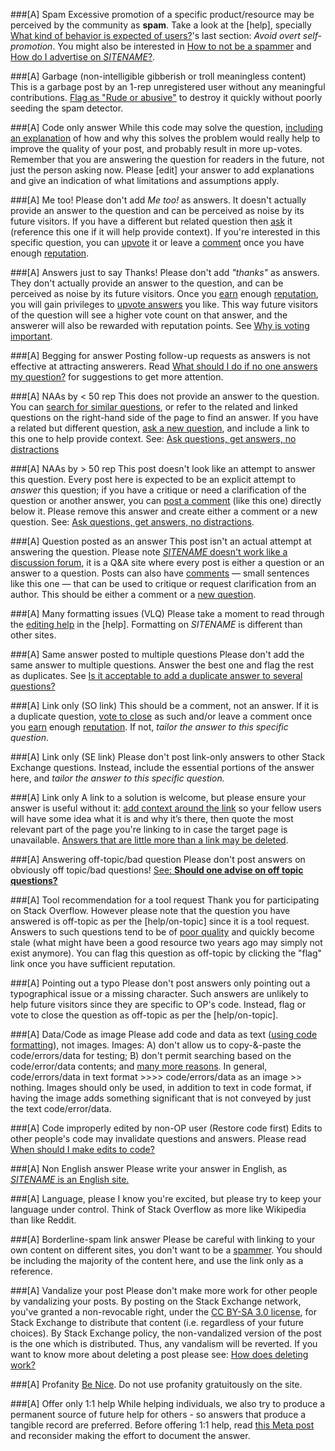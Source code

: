 ###[A] Spam
Excessive promotion of a specific product/resource may be perceived by the community as **spam**. Take a look at the [help], specially [What kind of behavior is expected of users?](//$SITEURL$/help/behavior)'s last section: _Avoid overt self-promotion_. You might also be interested in [How to not be a spammer](//$SITEURL$/help/promotion) and [How do I advertise on $SITENAME$?](//www.stackoverflowbusiness.com/advertising).

###[A] Garbage (non-intelligible gibberish or troll meaningless content)
This is a garbage post by an 1-rep unregistered user without any meaningful contributions. [Flag as "Rude or abusive"](//meta.stackexchange.com/a/58035) to destroy it quickly without poorly seeding the spam detector.

###[A] Code only answer
While this code may solve the question, [including an explanation](//meta.stackexchange.com/q/114762) of how and why this solves the problem would really help to improve the quality of your post, and probably result in more up-votes. Remember that you are answering the question for readers in the future, not just the person asking now. Please [edit] your answer to add explanations and give an indication of what limitations and assumptions apply.

###[A] Me too!
Please don't add _Me too!_ as answers. It doesn't actually provide an answer to the question and can be perceived as noise by its future visitors. If you have a different but related question then [ask](//$SITEURL$/questions/ask) it (reference this one if it will help provide context). If you're interested in this specific question, you can [upvote](//$SITEURL$/help/privileges/vote-up) it or leave a [comment](//$SITEURL$/help/privileges/comment) once you have enough [reputation](//$SITEURL$/help/whats-reputation).

###[A] Answers just to say Thanks!
Please don't add _"thanks"_ as answers. They don't actually provide an answer to the question, and can be perceived as noise by its future visitors. Once you [earn](//meta.stackoverflow.com/q/146472) enough [reputation](//$SITEURL$/help/whats-reputation), you will gain privileges to [upvote answers](//$SITEURL$/help/privileges/vote-up) you like. This way future visitors of the question will see a higher vote count on that answer, and the answerer will also be rewarded with reputation points. See [Why is voting important](//$SITEURL$/help/why-vote).

###[A] Begging for answer
Posting follow-up requests as answers is not effective at attracting answerers. Read [What should I do if no one answers my question?](//stackoverflow.com/help/no-one-answers) for suggestions to get more attention.

###[A] NAAs by < 50 rep
This does not provide an answer to the question. You can [search for similar questions](//$SITEURL$/search), or refer to the related and linked questions on the right-hand side of the page to find an answer. If you have a related but different question, [ask a new question](//$SITEURL$/questions/ask), and include a link to this one to help provide context. See: [Ask questions, get answers, no distractions](//$SITEURL$/tour)

###[A] NAAs by > 50 rep
This post doesn't look like an attempt to answer this question. Every post here is expected to be an explicit attempt to *answer* this question; if you have a critique or need a clarification of the question or another answer, you can [post a comment](//$SITEURL$/help/privileges/comment) (like this one) directly below it. Please remove this answer and create either a comment or a new question. See: [Ask questions, get answers, no distractions](//$SITEURL$/tour).

###[A] Question posted as an answer
This post isn't an actual attempt at answering the question. Please note [$SITENAME$ doesn't work like a discussion forum](//$SITEURL$/about), it is a Q&A site where every post is either a question or an answer to a question. Posts can also have [comments](//$SITEURL$/help/privileges/comment) — small sentences like this one — that can be used to critique or request clarification from an author. This should be either a comment or a [new question](//$SITEURL$/questions/ask).

###[A] Many formatting issues (VLQ)
Please take a moment to read through the [editing help](//$SITEURL$/editing-help) in the [help]. Formatting on $SITENAME$ is different than other sites.

###[A] Same answer posted to multiple questions
Please don't add the same answer to multiple questions. Answer the best one and flag the rest as duplicates. See [Is it acceptable to add a duplicate answer to several questions?](//meta.stackexchange.com/q/104227)

###[A] Link only (SO link)
This should be a comment, not an answer. If it is a duplicate question, [vote to close](//stackoverflow.com/help/privileges/close-questions) as such and/or leave a comment once you [earn](//meta.stackoverflow.com/q/146472) enough [reputation](//stackoverflow.com/help/whats-reputation). If not, *tailor the answer to this specific question*.

###[A] Link only (SE link)
Please don't post link-only answers to other Stack Exchange questions. Instead, include the essential portions of the answer here, and *tailor the answer to this specific question.*

###[A] Link only
A link to a solution is welcome, but please ensure your answer is useful without it: [add context around the link](//meta.stackexchange.com/a/8259) so your fellow users will have some idea what it is and why it’s there, then quote the most relevant part of the page you're linking to in case the target page is unavailable. [Answers that are little more than a link may be deleted](//$SITEURL$/help/deleted-answers).

###[A] Answering off-topic/bad question
Please don't post answers on obviously off topic/bad questions! [See: **Should one advise on off topic questions?**](//meta.stackoverflow.com/q/276572)

###[A] Tool recommendation for a tool request
Thank you for participating on Stack Overflow. However please note that the question you have answered is off-topic as per the [help/on-topic] since it is a tool request. Answers to such questions tend to be of [poor quality](//meta.stackexchange.com/a/8259) and quickly become stale (what might have been a good resource two years ago may simply not exist anymore). You can flag this question as off-topic by clicking the "flag" link once you have sufficient reputation.

###[A] Pointing out a typo
Please don't post answers only pointing out a typographical issue or a missing character. Such answers are unlikely to help future visitors since they are specific to OP's code. Instead, flag or vote to close the question as off-topic as per the [help/on-topic].

###[A] Data/Code as image
Please add code and data as text ([using code formatting](//stackoverflow.com/editing-help#code)), not images. Images: A) don't allow us to copy-&-paste the code/errors/data for testing; B) don't permit searching based on the code/error/data contents; and [many more reasons](//meta.stackoverflow.com/a/285557). In general, code/errors/data in text format >>>> code/errors/data as an image >> nothing. Images should only be used, in addition to text in code format, if having the image adds something significant that is not conveyed by just the text code/error/data.

###[A] Code improperly edited by non-OP user (Restore code first)
Edits to other people's code may invalidate questions and answers. Please read [When should I make edits to code?](//meta.stackoverflow.com/q/260245)

###[A] Non English answer
Please write your answer in English, as [$SITENAME$ is an English site.](//meta.stackexchange.com/q/13676)

###[A] Language, please
I know you're excited, but please try to keep your language under control. Think of Stack Overflow as more like Wikipedia than like Reddit.

###[A] Borderline-spam link answer
Please be careful with linking to your own content on different sites, you don't want to be a [spammer](//$SITEURL$/help/promotion). You should be including the majority of the content here, and use the link only as a reference.

###[A] Vandalize your post
Please don't make more work for other people by vandalizing your posts. By posting on the Stack Exchange network, you've granted a non-revocable right, under the [CC BY-SA 3.0 license](//creativecommons.org/licenses/by-sa/3.0/), for Stack Exchange to distribute that content (i.e. regardless of your future choices). By Stack Exchange policy, the non-vandalized version of the post is the one which is distributed. Thus, any vandalism will be reverted. If you want to know more about deleting a post please see: [How does deleting work?](//meta.stackexchange.com/q/5221)

###[A] Profanity
[Be Nice](//$SITEURL$/help/be-nice). Do not use profanity gratuitously on the site.

###[A] Offer only 1:1 help
While helping individuals, we also try to produce a permanent source of future help for others - so answers that produce a tangible record are preferred. Before offering 1:1 help, read [this Meta post](//meta.stackoverflow.com/q/280603) and reconsider making the effort to document the answer. 

